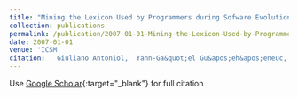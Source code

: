 ```yaml
---
title: "Mining the Lexicon Used by Programmers during Sofware Evolution"
collection: publications
permalink: /publication/2007-01-01-Mining-the-Lexicon-Used-by-Programmers-during-Sofware-Evolution
date: 2007-01-01
venue: 'ICSM'
citation: ' Giuliano Antoniol,  Yann-Ga&quot;el Gu&apos;eh&apos;eneuc,  Ettore Merlo,  Paolo Tonella, &quot;Mining the Lexicon Used by Programmers during Sofware Evolution.&quot; ICSM, 2007.'
---
```

Use [Google Scholar](https://scholar.google.com/scholar?q=Mining+the+Lexicon+Used+by+Programmers+during+Sofware+Evolution){:target="_blank"} for full citation